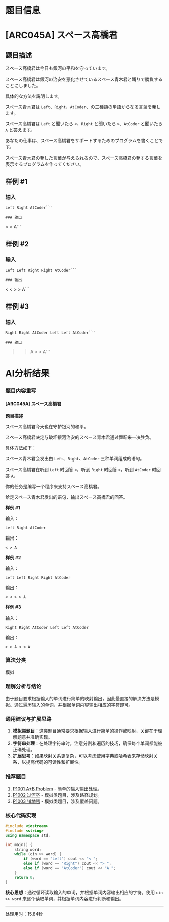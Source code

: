 # 题目信息

# [ARC045A] スペース高橋君

## 题目描述

[problemUrl]: https://atcoder.jp/contests/arc045/tasks/arc045_a

スペース高橋君は今日も銀河の平和を守っています。

スペース高橋君は銀河の治安を悪化させているスペース青木君と踊りで勝負することにしました。

具体的な方法を説明します。

スペース青木君は `Left`、`Right`、`AtCoder`、の三種類の単語からなる言葉を発します。

スペース高橋君は `Left` と聞いたら `<`、`Right` と聞いたら `>`、`AtCoder` と聞いたら `A` と答えます。

あなたの仕事は、スペース高橋君をサポートするためのプログラムを書くことです。

スペース青木君の発した言葉が与えられるので、スペース高橋君の発する言葉を表示するプログラムを作ってください。

## 样例 #1

### 输入

```
Left Right AtCoder```

### 输出

```
< > A```

## 样例 #2

### 输入

```
Left Left Right Right AtCoder```

### 输出

```
< < > > A```

## 样例 #3

### 输入

```
Right Right AtCoder Left Left AtCoder```

### 输出

```
> > A < < A```

# AI分析结果

### 题目内容重写

#### [ARC045A] スペース高橋君

**题目描述**

スペース高橋君今天也在守护银河的和平。

スペース高橋君决定与破坏银河治安的スペース青木君通过舞蹈来一决胜负。

具体方法如下：

スペース青木君会发出由 `Left`、`Right`、`AtCoder` 三种单词组成的语句。

スペース高橋君在听到 `Left` 时回答 `<`，听到 `Right` 时回答 `>`，听到 `AtCoder` 时回答 `A`。

你的任务是编写一个程序来支持スペース高橋君。

给定スペース青木君发出的语句，输出スペース高橋君的回答。

**样例 #1**

输入：
```
Left Right AtCoder
```

输出：
```
< > A
```

**样例 #2**

输入：
```
Left Left Right Right AtCoder
```

输出：
```
< < > > A
```

**样例 #3**

输入：
```
Right Right AtCoder Left Left AtCoder
```

输出：
```
> > A < < A
```

### 算法分类
模拟

### 题解分析与结论

由于题目要求根据输入的单词进行简单的映射输出，因此最直接的解决方法是模拟。通过遍历输入的单词，并根据单词内容输出相应的字符即可。

### 通用建议与扩展思路

1. **模拟类题目**：这类题目通常要求根据输入进行简单的操作或映射，关键在于理解题意并准确实现。
2. **字符串处理**：在处理字符串时，注意分割和遍历的技巧，确保每个单词都能被正确处理。
3. **扩展思考**：如果映射关系更复杂，可以考虑使用字典或哈希表来存储映射关系，以提高代码的可读性和扩展性。

### 推荐题目
1. [P1001 A+B Problem](https://www.luogu.com.cn/problem/P1001) - 简单的输入输出处理。
2. [P1002 过河卒](https://www.luogu.com.cn/problem/P1002) - 模拟类题目，涉及路径规划。
3. [P1003 铺地毯](https://www.luogu.com.cn/problem/P1003) - 模拟类题目，涉及覆盖问题。

### 核心代码实现
```cpp
#include <iostream>
#include <string>
using namespace std;

int main() {
    string word;
    while (cin >> word) {
        if (word == "Left") cout << "< ";
        else if (word == "Right") cout << "> ";
        else if (word == "AtCoder") cout << "A ";
    }
    return 0;
}
```

**核心思想**：通过循环读取输入的单词，并根据单词内容输出相应的字符。使用 `cin >> word` 来逐个读取单词，并根据单词内容进行判断和输出。

---
处理用时：15.84秒
